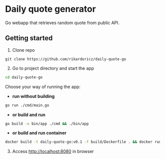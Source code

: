 # Daily quote generator

Go webapp that retrieves random quote from public API.

## Getting started

1. Clone repo
```
git clone https://github.com/rikardoricz/daily-quote-go
```

2. Go to project directory and start the app

```sh
cd daily-quote-go
```
Choose your way of running the app:

- **run without building**
```sh
go run ./cmd/main.go
```

- **or build and run**
```sh
go build -o bin/app ./cmd && ./bin/app
```

- **or build and run container**
```sh
docker build -t daily-quote-go:v0.1 -f build/Dockerfile . && docker run -p 8080:8080 daily-quote-go:v0.1
```

3. Access [http://localhost:8080](http://localhost:8080) in browser

